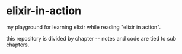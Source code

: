 # elixir-in-action
my playground for learning elixir while reading "elixir in action".

this repository is divided by chapter -- notes and code are tied to sub chapters.
